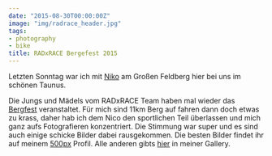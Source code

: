 ```yaml
---
date: "2015-08-30T00:00:00Z"
image: "img/radrace_header.jpg"
tags:
- photography
- bike
title: RADxRACE Bergefest 2015
---
```


Letzten Sonntag war ich mit [Niko](http://blog.nerdno.de/) am Großen Feldberg hier bei
uns im schönen Taunus.

Die Jungs und Mädels vom RADxRACE Team haben mal wieder
das [Bergfest](http://www.rad-race.com/frankfurt-30-08-2015/) veranstaltet.
Für mich sind 11km Berg auf fahren dann doch etwas zu krass, daher hab ich dem
Nico den sportlichen Teil überlassen und mich ganz aufs Fotografieren
konzentriert. Die Stimmung war super und es sind auch einige schicke Bilder
dabei rausgekommen.
Die besten Bilder findet ihr auf meinem [500px](https://500px.com/breidenstein) Profil.
Alle anderen gibts
[hier](http://gallery.felixbreidenstein.de/index.php?album=Bergfest_2015) in meiner Gallery.
